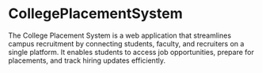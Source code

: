 
# CollegePlacementSystem
The College Placement System is a web application that streamlines campus recruitment by connecting students, faculty, and recruiters on a single platform. It enables students to access job opportunities, prepare for placements, and track hiring updates efficiently.
